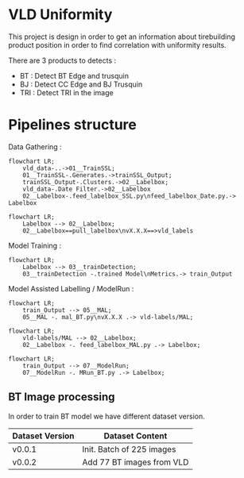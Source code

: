 # VLD Uniformity
This project is design in order to get an information about tirebuilding product position in order to find correlation with uniformity results.

There are 3 products to detects :
- BT : Detect BT Edge and trusquin
- BJ : Detect CC Edge and BJ Trusquin
- TRI : Detect TRI in the image

# Pipelines structure
Data Gathering :
```mermaid
flowchart LR;
    vld_data-..->01__TrainSSL;
    01__TrainSSL-.Generates.->trainSSL_Output;
    trainSSL_Output-.Clusters.->02__Labelbox;
    vld_data-.Date Filter.->02__Labelbox
    02__Labelbox-.feed_labelbox_SSL.py\nfeed_labelbox_Date.py.-> Labelbox
```
```mermaid
flowchart LR;
    Labelbox --> 02__Labelbox;
    02__Labelbox==pull_labelbox\nvX.X.X==>vld_labels
```
Model Training :
```mermaid
flowchart LR;
    Labelbox --> 03__trainDetection;
    03__trainDetection -.trained Model\nMetrics.-> train_Output
```

Model Assisted Labelling / ModelRun :
```mermaid
flowchart LR;
    train_Output --> 05__MAL;
    05__MAL -. mal_BT.py\nvX.X.X .-> vld-labels/MAL;
```
```mermaid
flowchart LR;
    vld-labels/MAL --> 02__Labelbox;
    02__Labelbox -. feed_labelbox_MAL.py .-> Labelbox;
```
```mermaid
flowchart LR;
    train_Output --> 07__ModelRun;
    07__ModelRun -. MRun_BT.py .-> Labelbox;
```

## BT Image processing
In order to train BT model we have different dataset version.

|Dataset Version|Dataset Content             |
|---------------|----------------------------|
|v0.0.1         | Init. Batch of 225 images  |
|v0.0.2         | Add 77 BT images from VLD  |